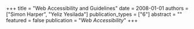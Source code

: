 +++
title = "Web Accessibility and Guidelines"
date = 2008-01-01
authors = ["Simon Harper", "Yeliz Yesilada"]
publication_types = ["6"]
abstract = ""
featured = false
publication = "*Web Accessibility*"
+++

